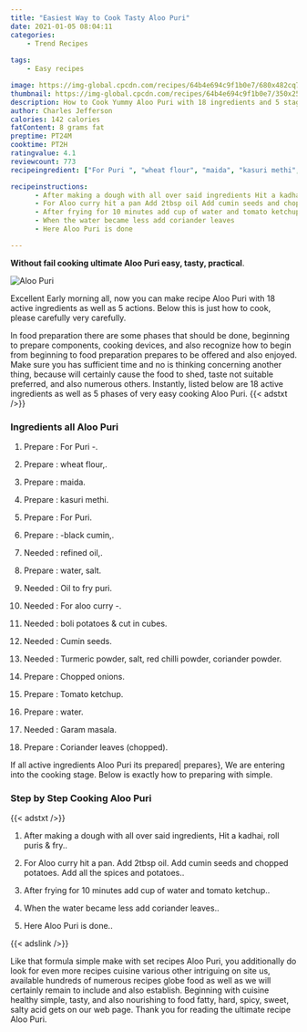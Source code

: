 ```yaml
---
title: "Easiest Way to Cook Tasty Aloo Puri"
date: 2021-01-05 08:04:11
categories:
    - Trend Recipes
    
tags:
    - Easy recipes

image: https://img-global.cpcdn.com/recipes/64b4e694c9f1b0e7/680x482cq70/aloo-puri-recipe-main-photo.jpg
thumbnail: https://img-global.cpcdn.com/recipes/64b4e694c9f1b0e7/350x250cq70/aloo-puri-recipe-main-photo.jpg
description: How to Cook Yummy Aloo Puri with 18 ingredients and 5 stages of easy cooking.
author: Charles Jefferson
calories: 142 calories
fatContent: 8 grams fat
preptime: PT24M
cooktime: PT2H
ratingvalue: 4.1
reviewcount: 773
recipeingredient: ["For Puri ", "wheat flour", "maida", "kasuri methi", "For Puri", "black cumin", "refined oil", "water salt", "Oil to fry puri", "For aloo curry ", "boli  potatoes  cut in cubes", "Cumin seeds", "Turmeric powder salt red chilli powder coriander powder", "Chopped onions", "Tomato ketchup", "water", "Garam masala", "Coriander leaves chopped"]

recipeinstructions: 
      - After making a dough with all over said ingredients Hit a kadhai roll puris  fry 
      - For Aloo curry hit a pan Add 2tbsp oil Add cumin seeds and chopped potatoes Add all the spices and potatoes 
      - After frying for 10 minutes add cup of water and tomato ketchup 
      - When the water became less add coriander leaves 
      - Here Aloo Puri is done

---
```




**Without fail cooking ultimate Aloo Puri easy, tasty, practical**. 


![Aloo Puri](https://img-global.cpcdn.com/recipes/64b4e694c9f1b0e7/680x482cq70/aloo-puri-recipe-main-photo.jpg "Aloo Puri")




Excellent Early morning all, now you can make recipe Aloo Puri with 18 active ingredients as well as 5 actions. Below this is just how to cook, please carefully very carefully.

In food preparation there are some phases that should be done, beginning to prepare components, cooking devices, and also recognize how to begin from beginning to food preparation prepares to be offered and also enjoyed. Make sure you has sufficient time and no is thinking concerning another thing, because will certainly cause the food to shed, taste not suitable preferred, and also numerous others. Instantly, listed below are 18 active ingredients as well as 5 phases of very easy cooking Aloo Puri.
{{< adstxt />}}

### Ingredients all Aloo Puri


1. Prepare  : For Puri -.

1. Prepare  : wheat flour,.

1. Prepare  : maida.

1. Prepare  : kasuri methi.

1. Prepare  : For Puri.

1. Prepare  : -black cumin,.

1. Needed  : refined oil,.

1. Prepare  : water, salt.

1. Needed  : Oil to fry puri.

1. Needed  : For aloo curry -.

1. Needed  : boli  potatoes &amp; cut in cubes.

1. Needed  : Cumin seeds.

1. Needed  : Turmeric powder, salt, red chilli powder, coriander powder.

1. Prepare  : Chopped onions.

1. Prepare  : Tomato ketchup.

1. Prepare  : water.

1. Needed  : Garam masala.

1. Prepare  : Coriander leaves (chopped).



If all active ingredients Aloo Puri its prepared| prepares}, We are entering into the cooking stage. Below is exactly how to preparing with simple.

### Step by Step Cooking Aloo Puri

{{< adstxt />}}


1. After making a dough with all over said ingredients, Hit a kadhai, roll puris &amp; fry..



1. For Aloo curry hit a pan. Add 2tbsp oil. Add cumin seeds and chopped potatoes. Add all the spices and potatoes..



1. After frying for 10 minutes add cup of water and tomato ketchup..



1. When the water became less add coriander leaves..



1. Here Aloo Puri is done..





{{< adslink />}}

Like that formula simple make with set recipes Aloo Puri, you additionally do look for even more recipes cuisine various other intriguing on site us, available hundreds of numerous recipes globe food as well as we will certainly remain to include and also establish. Beginning with cuisine healthy simple, tasty, and also nourishing to food fatty, hard, spicy, sweet, salty acid gets on our web page. Thank you for reading the ultimate recipe Aloo Puri.
